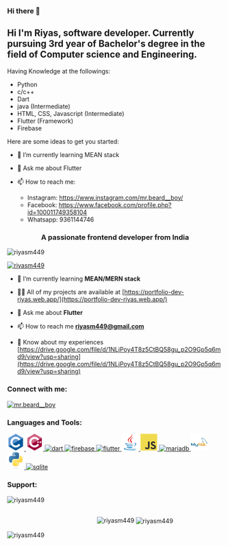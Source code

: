 ### Hi there 👋

## Hi I'm Riyas, software developer. Currently pursuing 3rd year of Bachelor's degree in the field of Computer science and Engineering.
  
  Having Knowledge at the followings:
  
  - Python
  - c/c++
  - Dart
  - java (Intermediate)
  - HTML, CSS, Javascript (Intermediate)
  - Flutter (Framework)
  - Firebase

Here are some ideas to get you started:

- 🌱 I’m currently learning MEAN stack

- 💬 Ask me about Flutter

- 📫 How to reach me: 

  - Instagram: https://www.instagram.com/mr.beard__boy/
  - Facebook: https://www.facebook.com/profile.php?id=100011749358104
  - Whatsapp: 9361144746

<h3 align="center">A passionate frontend developer from India</h3>

<p align="left"> <img src="https://komarev.com/ghpvc/?username=riyasm449&label=Profile%20views&color=0e75b6&style=flat" alt="riyasm449" /> </p>

<p align="left"> <a href="https://github.com/ryo-ma/github-profile-trophy"><img src="https://github-profile-trophy.vercel.app/?username=riyasm449" alt="riyasm449" /></a> </p>

- 🌱 I’m currently learning **MEAN/MERN stack**

- 👨‍💻 All of my projects are available at [https://portfolio-dev-riyas.web.app/](https://portfolio-dev-riyas.web.app/)

- 💬 Ask me about **Flutter**

- 📫 How to reach me **riyasm449@gmail.com**

- 📄 Know about my experiences [https://drive.google.com/file/d/1NLjPoy4T8z5CtBQ58gu_p2O9Gp5q6md9/view?usp=sharing](https://drive.google.com/file/d/1NLjPoy4T8z5CtBQ58gu_p2O9Gp5q6md9/view?usp=sharing)

<h3 align="left">Connect with me:</h3>
<p align="left">
<a href="https://instagram.com/mr.beard__boy" target="blank"><img align="center" src="https://raw.githubusercontent.com/rahuldkjain/github-profile-readme-generator/neutral-icons/src/images/icons/Social/instagram.svg" alt="mr.beard__boy" height="30" width="40" /></a>
</p>

<h3 align="left">Languages and Tools:</h3>
<p align="left"> <a href="https://www.cprogramming.com/" target="_blank"> <img src="https://raw.githubusercontent.com/devicons/devicon/master/icons/c/c-original.svg" alt="c" width="40" height="40"/> </a> <a href="https://www.w3schools.com/cpp/" target="_blank"> <img src="https://raw.githubusercontent.com/devicons/devicon/master/icons/cplusplus/cplusplus-original.svg" alt="cplusplus" width="40" height="40"/> </a> <a href="https://dart.dev" target="_blank"> <img src="https://www.vectorlogo.zone/logos/dartlang/dartlang-icon.svg" alt="dart" width="40" height="40"/> </a> <a href="https://firebase.google.com/" target="_blank"> <img src="https://www.vectorlogo.zone/logos/firebase/firebase-icon.svg" alt="firebase" width="40" height="40"/> </a> <a href="https://flutter.dev" target="_blank"> <img src="https://www.vectorlogo.zone/logos/flutterio/flutterio-icon.svg" alt="flutter" width="40" height="40"/> </a> <a href="https://www.java.com" target="_blank"> <img src="https://raw.githubusercontent.com/devicons/devicon/master/icons/java/java-original.svg" alt="java" width="40" height="40"/> </a> <a href="https://developer.mozilla.org/en-US/docs/Web/JavaScript" target="_blank"> <img src="https://raw.githubusercontent.com/devicons/devicon/master/icons/javascript/javascript-original.svg" alt="javascript" width="40" height="40"/> </a> <a href="https://mariadb.org/" target="_blank"> <img src="https://www.vectorlogo.zone/logos/mariadb/mariadb-icon.svg" alt="mariadb" width="40" height="40"/> </a> <a href="https://www.mysql.com/" target="_blank"> <img src="https://raw.githubusercontent.com/devicons/devicon/master/icons/mysql/mysql-original-wordmark.svg" alt="mysql" width="40" height="40"/> </a> <a href="https://www.python.org" target="_blank"> <img src="https://raw.githubusercontent.com/devicons/devicon/master/icons/python/python-original.svg" alt="python" width="40" height="40"/> </a> <a href="https://www.sqlite.org/" target="_blank"> <img src="https://www.vectorlogo.zone/logos/sqlite/sqlite-icon.svg" alt="sqlite" width="40" height="40"/> </a> </p>

<h3 align="left">Support:</h3>
<p><a href="https://www.buymeacoffee.com/riyasm449"> <img align="left" src="https://cdn.buymeacoffee.com/buttons/v2/default-yellow.png" height="50" width="210" alt="riyasm449" /></a></p><br><br>

<p><img align="left" src="https://github-readme-stats.vercel.app/api/top-langs?username=riyasm449&show_icons=true&locale=en&layout=compact" alt="riyasm449" /></p>

<p>&nbsp;<img align="center" src="https://github-readme-stats.vercel.app/api?username=riyasm449&show_icons=true&locale=en" alt="riyasm449" /></p>

<p><img align="center" src="https://github-readme-streak-stats.herokuapp.com/?user=riyasm449&" alt="riyasm449" /></p>

